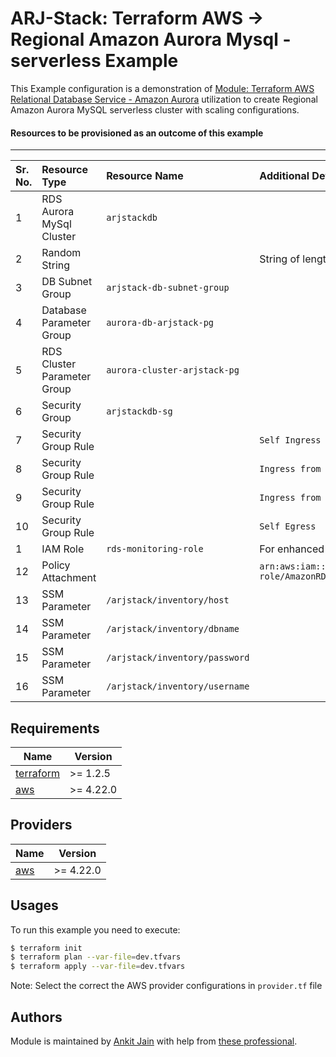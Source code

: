 # ARJ-Stack: Terraform AWS -> Regional Amazon Aurora Mysql - serverless Example

This Example configuration is a demonstration of [Module: Terraform AWS Relational Database Service - Amazon Aurora](https://github.com/arjstack/terraform-aws-rds-aurora) utilization to create Regional Amazon Aurora MySQL serverless cluster with scaling configurations.

#### Resources to be provisioned as an outcome of this example
---

| Sr. No. | Resource Type | Resource Name | Additional Details |
|:------|:------|:------|:------|
| 1 | RDS Aurora MySql Cluster | `arjstackdb` |  |
| 2 | Random String |  | String of length `16` for `master_password` |
| 3 | DB Subnet Group | `arjstack-db-subnet-group` |  |
| 4 | Database Parameter Group | `aurora-db-arjstack-pg` |  |
| 5 | RDS Cluster Parameter Group | `aurora-cluster-arjstack-pg` |  |
| 6 | Security Group | `arjstackdb-sg` |  |
| 7 | Security Group Rule |  | `Self Ingress` |
| 8 | Security Group Rule |  | `Ingress from Source SG-1xxxxxxx....` |
| 9 | Security Group Rule |  | `Ingress from Source SG-2xxxxxxx....` |
| 10 | Security Group Rule |  | `Self Egress` |
| 1 | IAM Role | `rds-monitoring-role` | For enhanced RDS monitoring |
| 12 | Policy Attachment |  | `arn:aws:iam::aws:policy/service-role/AmazonRDSEnhancedMonitoringRole` |
| 13 | SSM Parameter | `/arjstack/inventory/host` |  |
| 14 | SSM Parameter | `/arjstack/inventory/dbname` |  |
| 15 | SSM Parameter | `/arjstack/inventory/password` |  |
| 16 | SSM Parameter | `/arjstack/inventory/username` |  |

## Requirements

| Name | Version |
|------|---------|
| <a name="requirement_terraform"></a> [terraform](#requirement\_terraform) | >= 1.2.5 |
| <a name="requirement_aws"></a> [aws](#requirement\_aws) | >= 4.22.0 |

## Providers

| Name | Version |
|------|---------|
| <a name="provider_aws"></a> [aws](#provider\_aws) | >= 4.22.0 |

## Usages

To run this example you need to execute:

```bash
$ terraform init
$ terraform plan --var-file=dev.tfvars
$ terraform apply --var-file=dev.tfvars
```

Note: Select the correct the AWS provider configurations in `provider.tf` file

## Authors

Module is maintained by [Ankit Jain](https://github.com/ankit-jn) with help from [these professional](https://github.com/arjstack/terraform-aws-examples/graphs/contributors).
